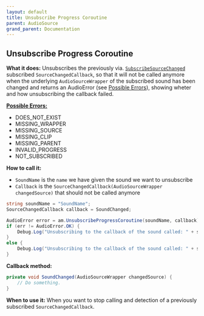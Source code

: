 ```yaml
---
layout: default
title: Unsubscribe Progress Coroutine
parent: AudioSource
grand_parent: Documentation
---
```


## Unsubscribe Progress Coroutine
**What it does:**
Unsubscribes the previously via. [```SubscribeSourceChanged```](https://mathewhdyt.github.io/Unity-Audio-Manager/docs/documentation/audiosource/subscribe_source_changed/) subscribed ```SourceChangedCallback```,
so that it will not be called anymore when the underlying ```AudioSourceWrapper``` of the subscribed sound has been changed
and returns an AudioError (see [Possible Errors](https://mathewhdyt.github.io/Unity-Audio-Manager/docs/documentation/index/#possible-errors)), showing wheter and how unsubscribing the callback failed.

[**Possible Errors:**](https://mathewhdyt.github.io/Unity-Audio-Manager/docs/documentation/index/#possible-errors)
- DOES_NOT_EXIST
- MISSING_WRAPPER
- MISSING_SOURCE
- MISSING_CLIP
- MISSING_PARENT
- INVALID_PROGRESS
- NOT_SUBSCRIBED

**How to call it:**
- ```SoundName``` is the ```name``` we have given the sound we want to unsubscribe
- ```Callback``` is the ```SourceChangedCallback(AudioSourceWrapper changedSource)``` that should not be called anymore

```csharp
string soundName = "SoundName";
SourceChangedCallback callback = SoundChanged;

AudioError error = am.UnsubscribeProgressCoroutine(soundName, callback);
if (err != AudioError.OK) {
    Debug.Log("Unsubscribing to the callback of the sound called: " + soundName + " failed with error id: " + err);
}
else {
    Debug.Log("Unsubscribing to the callback of the sound called: " + soundName + " succesfull");
}
```

**Callback method:**
```csharp
private void SoundChanged(AudioSourceWrapper changedSource) {
    // Do something.
}
```

**When to use it:**
When you want to stop calling and detection of a previously subscribed ```SourceChangedCallback```.
